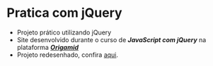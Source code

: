 # Pratica com jQuery

* Projeto prático utilizando jQuery
* Site desenvolvido durante o curso de ***JavaScript com jQuery*** na plataforma [***Origamid***](https://www.origamid.com/)
* Projeto redesenhado, confira [aqui](https://lucas-hmsc.github.io/pratica-com-jquery/).
